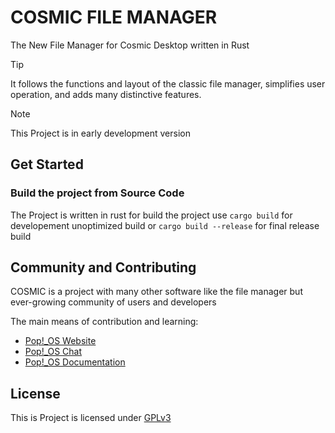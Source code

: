 # COSMIC FILE MANAGER
The New File Manager for Cosmic Desktop written in Rust

> [!TIP]
> It follows the functions and layout of the
> classic file manager, simplifies user
> operation, and adds many distinctive features.

> [!NOTE]
> This Project is in early development version

## Get Started

### Build the project from Source Code
 
The Project is written in rust for build the project use `cargo build` for developement unoptimized build 
or `cargo build --release` for final release build

## Community and Contributing 
COSMIC is a project with many other software like the file manager but ever-growing community of users and developers

The main means of contribution and learning:
* [Pop!_OS Website](https://pop.system76.com)
* [Pop!_OS Chat](https://chat.pop-os.org/)
* [Pop!_OS Documentation](https://support.system76.com/#pop)

## License
This is Project is licensed under [GPLv3](LICENSE)
